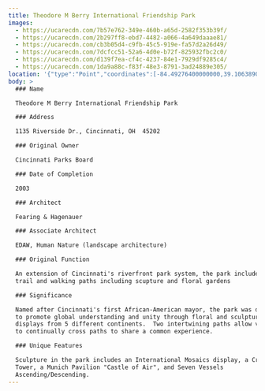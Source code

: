 ```yaml
---
title: Theodore M Berry International Friendship Park
images:
  - https://ucarecdn.com/7b57e762-349e-460b-a65d-2582f353b39f/
  - https://ucarecdn.com/2b297ff8-ebd7-4482-a066-4a649daaae81/
  - https://ucarecdn.com/cb3b05d4-c9fb-45c5-919e-fa57d2a26d49/
  - https://ucarecdn.com/7dcfcc51-52a6-4d0e-b72f-825932fbc2c0/
  - https://ucarecdn.com/d139f7ea-cf4c-4237-84e1-7929df9285c4/
  - https://ucarecdn.com/1da9a88c-f83f-48e3-8791-3ad24889e305/
location: '{"type":"Point","coordinates":[-84.49276400000000,39.10638900000000]}'
body: >
  ### Name

  Theodore M Berry International Friendship Park

  ### Address

  1135 Riverside Dr., Cincinnati, OH  45202

  ### Original Owner

  Cincinnati Parks Board

  ### Date of Completion

  2003

  ### Architect

  Fearing & Hagenauer

  ### Associate Architect

  EDAW, Human Nature (landscape architecture)

  ### Original Function

  An extension of Cincinnati's riverfront park system, the park includes a bike
  trail and walking paths including scupture and floral gardens

  ### Significance

  Named after Cincinnati's first African-American mayor, the park was designed
  to promote global understanding and unity through floral and sculptural
  displays from 5 different continents.  Two intertwining paths allow visitors
  to continually cross paths to share a common experience.

  ### Unique Features

  Sculpture in the park includes an International Mosaics display, a Crystalline
  Tower, a Munich Pavilion "Castle of Air", and Seven Vessels
  Ascending/Descending.
---
```

